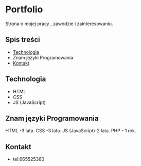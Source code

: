 # Portfolio
Strona o mojej pracy , zawodzie i zainteresowaniu.
## Spis treści
* [Technologia](#Technologia)
* Znam języki Programowania
* [Kontakt](#Kontakt)

## Technologia
- HTML
- CSS
- JS (JavaScript)
## Znam języki Programowania
HTML -3 lata.
CSS -3 lata.
JS (JavaScript)-2 lata.
PHP - 1 rok.
## Kontakt
- tel:665525360
